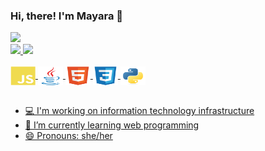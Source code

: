 ### Hi, there! I'm Mayara 👋

<div>
  <a href="https://github.com/maayvs">
  <img height="150em" src="https://github-readme-stats.vercel.app/api?username=maayvs&theme=vision-friendly-dark&show_icons=true&hide_border=true&count_private=true"/><br>
  <img height="150em" src="https://github-readme-streak-stats.herokuapp.com/?user=maayvs&theme=vision-friendly-dark&hide_border=true"/>
  <img height="150em" src="https://github-readme-stats.vercel.app/api/top-langs/?username=maayvs&theme=vision-friendly-dark&show_icons=true&hide_border=true&layout=compact"/>
</div>
    
<div style="display: inline_block"><br>
  <img align="center" alt="Rafa-Js" height="30" width="40" src="https://raw.githubusercontent.com/devicons/devicon/master/icons/javascript/javascript-plain.svg">
  <img align="center" alt="Rafa-React" height="30" width="40" src="https://raw.githubusercontent.com/devicons/devicon/master/icons/java/java-original.svg">
  <img align="center" alt="Rafa-HTML" height="30" width="40" src="https://raw.githubusercontent.com/devicons/devicon/master/icons/html5/html5-original.svg">
  <img align="center" alt="Rafa-CSS" height="30" width="40" src="https://raw.githubusercontent.com/devicons/devicon/master/icons/css3/css3-original.svg">
  <img align="center" alt="Rafa-Python" height="30" width="40" src="https://raw.githubusercontent.com/devicons/devicon/master/icons/python/python-original.svg">
</div><br>

- 💻 I'm working on information technology infrastructure
- 📖 I’m currently learning web programming
- 😄 Pronouns: she/her

